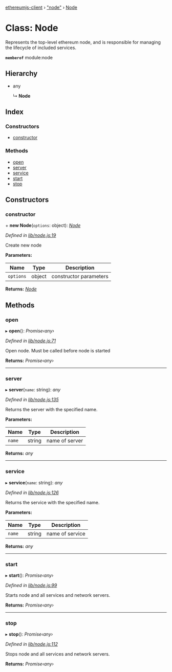 [ethereumjs-client](../README.md) › ["node"](../modules/_node_.md) › [Node](_node_.node.md)

# Class: Node

Represents the top-level ethereum node, and is responsible for managing the
lifecycle of included services.

**`memberof`** module:node

## Hierarchy

* any

  ↳ **Node**

## Index

### Constructors

* [constructor](_node_.node.md#constructor)

### Methods

* [open](_node_.node.md#open)
* [server](_node_.node.md#server)
* [service](_node_.node.md#service)
* [start](_node_.node.md#start)
* [stop](_node_.node.md#stop)

## Constructors

###  constructor

\+ **new Node**(`options`: object): *[Node](_node_.node.md)*

*Defined in [lib/node.js:19](https://github.com/ethereumjs/ethereumjs-client/blob/master/lib/node.js#L19)*

Create new node

**Parameters:**

Name | Type | Description |
------ | ------ | ------ |
`options` | object | constructor parameters |

**Returns:** *[Node](_node_.node.md)*

## Methods

###  open

▸ **open**(): *Promise‹any›*

*Defined in [lib/node.js:71](https://github.com/ethereumjs/ethereumjs-client/blob/master/lib/node.js#L71)*

Open node. Must be called before node is started

**Returns:** *Promise‹any›*

___

###  server

▸ **server**(`name`: string): *any*

*Defined in [lib/node.js:135](https://github.com/ethereumjs/ethereumjs-client/blob/master/lib/node.js#L135)*

Returns the server with the specified name.

**Parameters:**

Name | Type | Description |
------ | ------ | ------ |
`name` | string | name of server |

**Returns:** *any*

___

###  service

▸ **service**(`name`: string): *any*

*Defined in [lib/node.js:126](https://github.com/ethereumjs/ethereumjs-client/blob/master/lib/node.js#L126)*

Returns the service with the specified name.

**Parameters:**

Name | Type | Description |
------ | ------ | ------ |
`name` | string | name of service |

**Returns:** *any*

___

###  start

▸ **start**(): *Promise‹any›*

*Defined in [lib/node.js:99](https://github.com/ethereumjs/ethereumjs-client/blob/master/lib/node.js#L99)*

Starts node and all services and network servers.

**Returns:** *Promise‹any›*

___

###  stop

▸ **stop**(): *Promise‹any›*

*Defined in [lib/node.js:112](https://github.com/ethereumjs/ethereumjs-client/blob/master/lib/node.js#L112)*

Stops node and all services and network servers.

**Returns:** *Promise‹any›*
